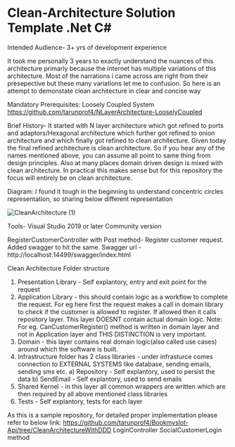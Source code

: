 # Clean-Architecture Solution Template .Net C#


Intended Audience- 3+ yrs of development experience

It took me personally 3 years to exactly understand the nuances of this architecture primarly because the internet has multiple variations of this architecture. Most of the narrations i came across are right from their presepective
but these many variations let me to confusion. So here is an attempt to demonstate clean architecture in clear and concise way

Mandatory Prerequisites: Loosely Coupled System 
https://github.com/tarunprof4/NLayerArchitecture-LooselyCoupled

Brief History- It started with N layer architecture which got refined to ports and adaptors/Hexagonal architecture which further got refined to
onion architecture and which finally got refined to clean architecture. Given today the final refined architecture is clean architecture.
So if you hear any of the names mentioned above, you can assume all point to same thing from design principles.
Also at many places domain driven design is mixed with clean architecture. In practical this makes sense but for this repository
the focus will entirely be on clean architecture. 


Diagram:
I found it tough in the beginning to understand concentric circles representation, so sharing below different representation

![CleanArchitecture (1)](https://user-images.githubusercontent.com/116249623/212561223-b632ca38-9f8b-46a0-ab7e-e54871eb8ab9.jpg)

Tools- Visual Studio 2019 or later Community version

RegisterCustomerController with Post method- Register customer request.
Added swagger to hit the same.
Swagger url - http://localhost:14499/swagger/index.html


Clean Architecture Folder structure
1) Presentation Library - Self explantory, entry and exit point for the request
2) Application Library - this should contain logic as a workflow to complete the request. For eg here first the request makes a call in domain library
to check if the customer is allowed to register. If allowed then it calls repository layer. This layer DOESNT contain actual domain logic.
Note: For eg. CanCustomerRegister() method is written in domain layer and not in Application layer and THIS DISTINCTION is very important.
3) Domain - this layer contains real domain logic(also called use cases) around which the software is built. 
4) Infrastructure folder has 2 class libraries - under infrasturce comes connection to EXTERNAL SYSTEMS like database, sending emails, sending sms
etc.
a) Repository - Self explantory, used to persist the data
b) SendEmail - Self explantory, used to send emails
5) Shared Kernel - in this layer all common wrappers are written which are then required by all above mentioned class libraries
6) Tests - Self explantory, tests for each layer


As this is a sample repository, for detailed proper implementation please refer to below link:
https://github.com/tarunprof4/Bookmyslot-Api/tree/CleanArchitectureWithDDD
LoginController SocialCustomerLogin method

